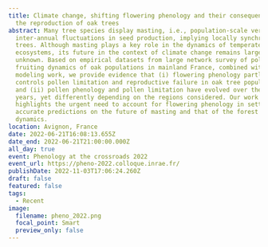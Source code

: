 ```yaml
---
title: Climate change, shifting flowering phenology and their consequences on
  the reproduction of oak trees
abstract: Many tree species display masting, i.e., population-scale very large
  inter-annual fluctuations in seed production, implying locally synchronized
  trees. Although masting plays a key role in the dynamics of temperate forest
  ecosystems, its future in the context of climate change remains largely
  unknown. Based on empirical datasets from large network survey of pollen and
  fruiting dynamics of oak populations in mainland France, combined with
  modeling work, we provide evidence that (i) flowering phenology partly
  controls pollen limitation and reproductive failure in oak tree populations
  and (ii) pollen phenology and pollen limitation have evolved over the last 30
  years, yet differently depending on the regions considered. Our work
  highlights the urgent need to account for flowering phenology in setting up
  accurate predictions on the future of masting and that of the forest ecosystem
  dynamics.
location: Avignon, France
date: 2022-06-21T16:08:13.655Z
date_end: 2022-06-21T21:00:00.000Z
all_day: true
event: Phenology at the crossroads 2022
event_url: https://pheno-2022.colloque.inrae.fr/
publishDate: 2022-11-03T17:06:24.260Z
draft: false
featured: false
tags:
  - Recent
image:
  filename: pheno_2022.png
  focal_point: Smart
  preview_only: false
---
```

